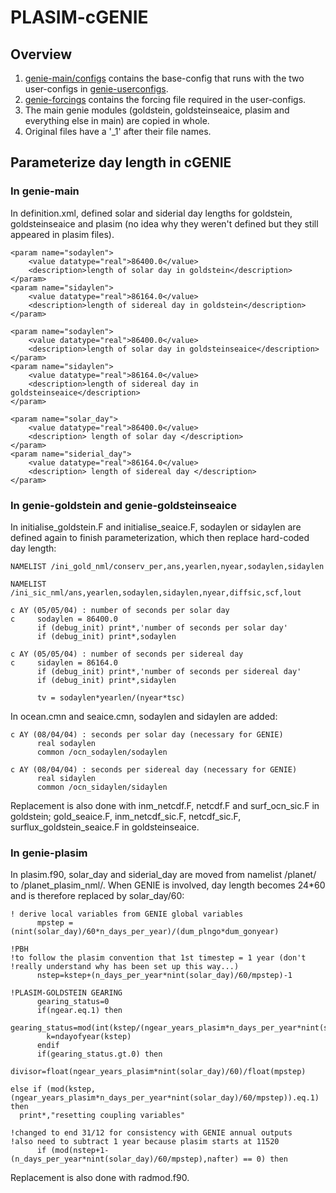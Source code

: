 # PLASIM-cGENIE
## Overview
1. [genie-main/configs](https://github.com/Camillalxy98/PLASIM-cGENIE/tree/master/genie-main/configs) contains the base-config that runs with the two user-configs in [genie-userconfigs](https://github.com/Camillalxy98/PLASIM-cGENIE/tree/master/genie-userconfigs).
2. [genie-forcings](https://github.com/Camillalxy98/PLASIM-cGENIE/tree/master/genie-forcings) contains the forcing file required in the user-configs.
3. The main genie modules (goldstein, goldsteinseaice, plasim and everything else in main) are copied in whole.
4. Original files have a '_1' after their file names.
## Parameterize day length in cGENIE
### In genie-main
In definition.xml, defined solar and siderial day lengths for goldstein, goldsteinseaice and plasim (no idea why they weren't defined but they still appeared in plasim files).
```
<param name="sodaylen">
    <value datatype="real">86400.0</value>
    <description>length of solar day in goldstein</description>
</param>
<param name="sidaylen">
    <value datatype="real">86164.0</value>
    <description>length of sidereal day in goldstein</description>
</param>
```
```
<param name="sodaylen">
    <value datatype="real">86400.0</value>
    <description>length of solar day in goldsteinseaice</description>
</param>
<param name="sidaylen">
    <value datatype="real">86164.0</value>
    <description>length of sidereal day in goldsteinseaice</description>
</param>
```
```
<param name="solar_day">
    <value datatype="real">86400.0</value>
    <description> length of solar day </description>
</param>
<param name="siderial_day">
    <value datatype="real">86164.0</value>
    <description> length of sidereal day </description>
</param>
```
### In genie-goldstein and genie-goldsteinseaice
In initialise_goldstein.F and initialise_seaice.F, sodaylen or sidaylen are defined again to finish parameterization, which then replace hard-coded day length:
```
NAMELIST /ini_gold_nml/conserv_per,ans,yearlen,nyear,sodaylen,sidaylen
```
```
NAMELIST /ini_sic_nml/ans,yearlen,sodaylen,sidaylen,nyear,diffsic,scf,lout
```
```
c AY (05/05/04) : number of seconds per solar day
c     sodaylen = 86400.0
      if (debug_init) print*,'number of seconds per solar day'
      if (debug_init) print*,sodaylen

c AY (05/05/04) : number of seconds per sidereal day
c     sidaylen = 86164.0
      if (debug_init) print*,'number of seconds per sidereal day'
      if (debug_init) print*,sidaylen

      tv = sodaylen*yearlen/(nyear*tsc)
```
In ocean.cmn and seaice.cmn, sodaylen and sidaylen are added:
```
c AY (08/04/04) : seconds per solar day (necessary for GENIE)
      real sodaylen
      common /ocn_sodaylen/sodaylen

c AY (08/04/04) : seconds per sidereal day (necessary for GENIE)
      real sidaylen
      common /ocn_sidaylen/sidaylen
```
Replacement is also done with inm_netcdf.F, netcdf.F and surf_ocn_sic.F in goldstein; gold_seaice.F, inm_netcdf_sic.F, netcdf_sic.F, surflux_goldstein_seaice.F in goldsteinseaice.
### In genie-plasim
In plasim.f90, solar_day and siderial_day are moved from namelist /planet/ to /planet_plasim_nml/.
When GENIE is involved, day length becomes 24*60 and is therefore replaced by solar_day/60:
```
! derive local variables from GENIE global variables
      mpstep = (nint(solar_day)/60*n_days_per_year)/(dum_plngo*dum_gonyear)
```
```
!PBH
!to follow the plasim convention that 1st timestep = 1 year (don't
!really understand why has been set up this way...) 
      nstep=kstep+(n_days_per_year*nint(solar_day)/60/mpstep)-1
```
```
!PLASIM-GOLDSTEIN GEARING
      gearing_status=0
      if(ngear.eq.1) then
        gearing_status=mod(int(kstep/(ngear_years_plasim*n_days_per_year*nint(solar_day)/60/mpstep)),ngear_multiple)
        k=ndayofyear(kstep)
      endif
      if(gearing_status.gt.0) then
        divisor=float(ngear_years_plasim*nint(solar_day)/60)/float(mpstep)
```
```
else if (mod(kstep,(ngear_years_plasim*n_days_per_year*nint(solar_day)/60/mpstep)).eq.1) then
  print*,"resetting coupling variables"
```
```
!changed to end 31/12 for consistency with GENIE annual outputs
!also need to subtract 1 year because plasim starts at 11520
      if (mod(nstep+1-(n_days_per_year*nint(solar_day)/60/mpstep),nafter) == 0) then
```
Replacement is also done with radmod.f90.
